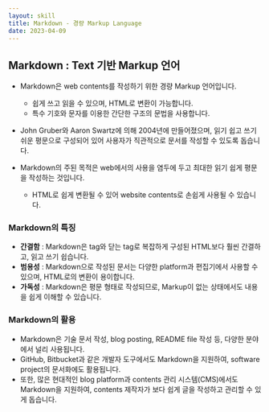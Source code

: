 ```yaml
---
layout: skill
title: Markdown - 경량 Markup Language
date: 2023-04-09
---
```



## Markdown : Text 기반 Markup 언어

- Markdown은 web contents를 작성하기 위한 경량 Markup 언어입니다.
    - 쉽게 쓰고 읽을 수 있으며, HTML로 변환이 가능합니다.
    - 특수 기호와 문자를 이용한 간단한 구조의 문법을 사용합니다.

- John Gruber와 Aaron Swartz에 의해 2004년에 만들어졌으며, 읽기 쉽고 쓰기 쉬운 평문으로 구성되어 있어 사용자가 직관적으로 문서를 작성할 수 있도록 돕습니다.

- Markdown의 주된 목적은 web에서의 사용을 염두에 두고 최대한 읽기 쉽게 평문을 작성하는 것입니다.
    - HTML로 쉽게 변환될 수 있어 website contents로 손쉽게 사용될 수 있습니다.


### Markdown의 특징

- **간결함** : Markdown은 tag와 닫는 tag로 복잡하게 구성된 HTML보다 훨씬 간결하고, 읽고 쓰기 쉽습니다.
- **범용성** : Markdown으로 작성된 문서는 다양한 platform과 편집기에서 사용할 수 있으며, HTML로의 변환이 용이합니다.
- **가독성** : Markdown은 평문 형태로 작성되므로, Markup이 없는 상태에서도 내용을 쉽게 이해할 수 있습니다.


### Markdown의 활용

- Markdown은 기술 문서 작성, blog posting, README file 작성 등, 다양한 분야에서 널리 사용됩니다.
- GitHub, Bitbucket과 같은 개발자 도구에서도 Markdown을 지원하여, software project의 문서화에도 활용됩니다.
- 또한, 많은 현대적인 blog platform과 contents 관리 시스템(CMS)에서도 Markdown을 지원하여, contents 제작자가 보다 쉽게 글을 작성하고 관리할 수 있게 돕습니다.

